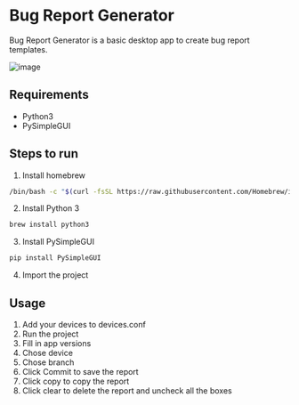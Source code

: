 # Bug Report Generator

Bug Report Generator is a basic desktop app to create bug report templates.

![image](https://user-images.githubusercontent.com/45998232/128609683-5929cd94-79bb-4c59-bdcf-1ab03a0068fb.png)

## Requirements

* Python3
* PySimpleGUI

## Steps to run

1. Install homebrew 

```bash
/bin/bash -c "$(curl -fsSL https://raw.githubusercontent.com/Homebrew/install/HEAD/install.sh)"
```
2. Install Python 3

```bash
brew install python3
```
3. Install PySimpleGUI

```bash
pip install PySimpleGUI
```

4. Import the project

## Usage

1. Add your devices to devices.conf
2. Run the project
3. Fill in app versions
4. Chose device
5. Chose branch
6. Click Commit to save the report
7. Click copy to copy the report
8. Click clear to delete the report and uncheck all the boxes

